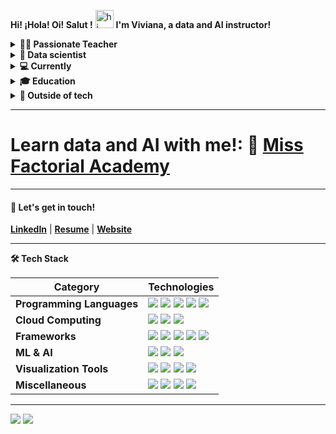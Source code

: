 **Hi! ¡Hola! Oi! Salut !** <img src="https://user-images.githubusercontent.com/1303154/88677602-1635ba80-d120-11ea-84d8-d263ba5fc3c0.gif" width="29" alt="hi"> **I'm Viviana, a data and AI instructor!**

<details>
<summary><b>👩‍🏫 Passionate Teacher</b></summary>
- Taught over 2,100 students worldwide.
-  Known for making complex topics fun and engaging!
-  Courses include AI, Machine Learning, Deep Learning, Data Science, Data Analytics, Data Literacy, Data Storytelling, and Data Visualization.
-  Levels: Master’s Level, Undergraduate, Bootcamps, Professional Certificates, Private Tutoring, Corporate Reskilling/Upskilling.
-  I teach in English, Spanish, or Portuguese; I also respond to questions in French.
</details>

<details>  
<summary><b>🚀 Data scientist</b></summary>
- Five years of experience with industry leaders creating AI and ML solutions in marketing, retail, enterntainment, and cybersecurity.
- Started my own business in 2020, officially registered in Florida in 2021, and made it my full-time job in 2023.
</details>

<details>  
<summary><b>💻 Currently</b></summary>
- Lead Instructor at Correlation One for the Amazon Career Choice Data Analytics program (versions 9.0 and 10.0), Data Science 4 All programs, and corporate trainings (HarbourVest, Point72, Johnson&Johnson, Universal Music Group, among others).
- Learning Facilitator at Emeritus for the Imperial College Business School and UC Berkeley Haas's Professional Certificate in Machine Learning and Artificial Intelligence.
</details>

<details>
<summary><b>🎓 Education</b> </summary>
- Master's in Data Science from the University of San Francisco.
- Bachelor's degree in Mathematics and Associate's degree in Media Production.
- Been coding for over ten years!
</details>

<details>
<summary><b>💅 Outside of tech</b></summary>
- Experience as a TV and radio host in different countries.
- Participated as Miss Sucre in the Miss Universe Colombia 2021 pageant.
- Been to 23 countries and counting!
</details>

<hr>

# Learn data and AI with me!: 🚀 [Miss Factorial Academy](https://missfactorial.com)
<hr>

#### 💬 Let's get in touch!
<b><a href='https://www.linkedin.com/in/vivianamarquez' target='_blank'>LinkedIn</a></b> | <b><a href='https://drive.google.com/file/d/1QgwBhK_-UvXeh6Eh6zUdyWZLMGvwo-Ip/view' target='_blank'>Resume</a></b> | <b><a href='https://vivianamarquez.com' target='_blank'>Website</a></b>
<hr>
<!-- Tech Stack -->  
<b>🛠️ Tech Stack</b>
    <p>

| **Category** | **Technologies** |
| - | - |
**Programming Languages** | <img src='https://img.shields.io/static/v1?label=&message=Python&color=3C78A9&logo=python&logoColor=white'> <img src='https://img.shields.io/static/v1?label=&message=R&color=276DC2&logo=r&logoColor=white'> <img src='https://img.shields.io/static/v1?label=&message=SageMath&color=1b1ab6&logo=PyG&logoColor=white'> <img src='https://img.shields.io/static/v1?label=&message=C%2B%2B&color=00599C&logo=c%2B%2B&logoColor=white'> <img src='https://img.shields.io/static/v1?label=&message=Java&color=f89820&logo=java&logoColor=white'>
**Cloud Computing** | <img src='https://img.shields.io/static/v1?label=&message=AWS&color=FF9900&logo=amazonaws&logoColor=white'> <img src='https://img.shields.io/static/v1?label=&message=GCP&color=4285F4&logo=google-cloud&logoColor=white'> <img src='https://img.shields.io/static/v1?label=&message=Heroku&color=430098&logo=heroku&logoColor=white'>
**Frameworks** | <img src='https://img.shields.io/static/v1?label=&message=Conda&color=44A833&logo=anaconda&logoColor=white'> <img src='https://img.shields.io/static/v1?label=&message=PySpark&color=E25A1C&logo=apachespark&logoColor=white'> <img src='https://img.shields.io/static/v1?label=&message=Selenium&color=43B02A&logo=Selenium&logoColor=white'> <img src='https://img.shields.io/static/v1?label=&message=Open%20CV&color=5C3EE8&logo=opencv&logoColor=white'> <img src='https://img.shields.io/static/v1?label=&message=Flask&color=000000&logo=flask&logoColor=white'>
**ML & AI** | <img src='https://img.shields.io/static/v1?label=&message=scikit-learn&color=F7931E&logo=scikitlearn&logoColor=white'> <img src='https://img.shields.io/static/v1?label=&message=PyTorch&color=EE4C2C&logo=pytorch&logoColor=white'> <img src='https://img.shields.io/static/v1?label=&message=Hugging%20Face&color=FFC83D&logo=SmugMug&logoColor=white'>
**Visualization Tools** | <img src='https://img.shields.io/static/v1?label=&message=Tableau&color=60688D&logo=Tableau&logoColor=white'> <img src='https://img.shields.io/static/v1?label=&message=LookerStudio&color=4484f3&logo=Looker&logoColor=white'> <img src='https://img.shields.io/static/v1?label=&message=Plotly&color=404f76&logo=plotly&logoColor=a4a4bb'> <img src='https://img.shields.io/static/v1?label=&message=Power%20BI&color=F2C811&logo=powerbi&logoColor=gray'>      
**Miscellaneous** | <img src='https://img.shields.io/static/v1?label=&message=SQL&color=004F9F&logo=postgresql&logoColor=white'> <img src='https://img.shields.io/static/v1?label=&message=Git&color=F05032&logo=git&logoColor=white'> <img src='https://img.shields.io/static/v1?label=&message=VIM&color=019733&logo=vim&logoColor=white'> <img src='https://img.shields.io/static/v1?label=&message=LaTeX&color=008080&logo=LaTeX&logoColor=white'>
  </p>

<hr>

![](https://komarev.com/ghpvc/?username=vivianamarquez&style=flat&color=CB62B2) ![](https://img.shields.io/github/followers/vivianamarquez.svg?style=social&label=Follow)
